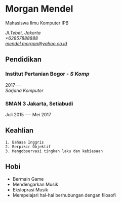 # Morgan Mendel

Mahasiswa Ilmu Komputer IPB

*Jl.Tebet, Jakarta*\
*+62857888888*\
*mendel.morgan@yahoo.co.id*

## Pendidikan
### Institut Pertanian Bogor - *S Komp*

2017---\
*Sarjana Komputer*

### SMAN 3 Jakarta, Setiabudi

Juli 2015 --- Mei 2017

## Keahlian
    1. Bahasa Inggris
    2. Berpikir Objektif
    3. Mengobservasi tingkah laku dan kebiasaan

## Hobi
 - Bermain Game
 - Mendengarkan Musik   
 - Eksloprasi Musik
 - Mempelajari hal-hal berhubungan dengan filosofi


